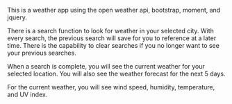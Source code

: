 This is a weather app using the open weather api, bootstrap, moment, and jquery.

There is a search function to look for weather in your selected city.
With every search, the previous search will save for you to reference at a later time.
There is the capability to clear searches if you no longer want to see your previous searches.

When a search is complete, you will see the current weather for your selected location.
You will also see the weather forecast for the next 5 days.

For the current weather, you will see wind speed, humidity, temperature, and UV index.
